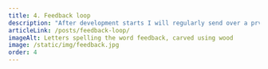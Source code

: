 ```yaml
---
title: 4. Feedback loop
description: "After development starts I will regularly send over a prview of the work so far so you can tell me what needs changing/adding etc."
articleLink: /posts/feedback-loop/
imageAlt: Letters spelling the word feedback, carved using wood
image: /static/img/feedback.jpg
order: 4
---
```

